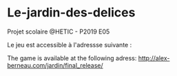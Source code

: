# Le-jardin-des-delices
Projet scolaire @HETIC - P2019 E05

Le jeu est accessible à l'adressse suivante :

The game is available at the following adress:
http://alex-berneau.com/jardin/final_release/
